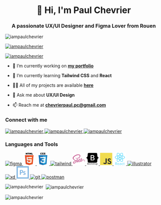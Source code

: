 <h1 align="center">👋 Hi, I'm Paul Chevrier</h1>
<h3 align="center">A passionate UX/UI Designer and Figma Lover from Rouen</h3>

<p align="left">
  <img src="https://komarev.com/ghpvc/?username=iampaulchevrier&label=Profile%20views&color=0e75b6&style=flat" alt="iampaulchevrier" />
</p>

<p align="left">
  <a href="https://github.com/ryo-ma/github-profile-trophy">
    <img src="https://github-profile-trophy.vercel.app/?username=iampaulchevrier" alt="iampaulchevrier" />
  </a>
</p>

<p align="left">
  <a href="https://twitter.com/iampaulchevrier" target="blank">
    <img src="https://img.shields.io/twitter/follow/iampaulchevrier?logo=twitter&style=for-the-badge" alt="iampaulchevrier" />
  </a>
</p>

- 🔭 I’m currently working on **[my portfolio](https://github.com/iampaulchevrier/portfolio)**

- 🌱 I’m currently learning **Tailwind CSS** and **React**

- 👨‍💻 All of my projects are available **[here](https://github.com/iampaulchevrier?tab=repositories)**

- 💬 Ask me about **UX/UI Design**

- 📫 Reach me at **chevrierpaul.pc@gmail.com**

<h3 align="left">Connect with me</h3>
<p align="left">
  <a href="https://dev.to/iampaulchevrier" target="blank">
    <img align="center" src="https://raw.githubusercontent.com/rahuldkjain/github-profile-readme-generator/master/src/images/icons/Social/devto.svg" alt="iampaulchevrier" height="30" width="40" />
  </a>
  <a href="https://twitter.com/iampaulchevrier" target="blank">
    <img align="center" src="https://raw.githubusercontent.com/rahuldkjain/github-profile-readme-generator/master/src/images/icons/Social/twitter.svg" alt="iampaulchevrier" height="30" width="40" />
  </a>
  <a href="https://linkedin.com/in/iampaulchevrier" target="blank">
    <img align="center" src="https://raw.githubusercontent.com/rahuldkjain/github-profile-readme-generator/master/src/images/icons/Social/linked-in-alt.svg" alt="iampaulchevrier" height="30" width="40" />
  </a>
</p>

<h3 align="left">Languages and Tools</h3>
<p align="left">
  <a href="https://www.figma.com/" target="_blank" rel="noreferrer">
    <img src="https://www.vectorlogo.zone/logos/figma/figma-icon.svg" alt="figma" width="40" height="40"/>
  </a>
  <a href="https://www.w3.org/html/" target="_blank" rel="noreferrer">
    <img src="https://raw.githubusercontent.com/devicons/devicon/master/icons/html5/html5-original-wordmark.svg" alt="html5" width="40" height="40"/>
  </a>
  <a href="https://www.w3schools.com/css/" target="_blank" rel="noreferrer">
    <img src="https://raw.githubusercontent.com/devicons/devicon/master/icons/css3/css3-original-wordmark.svg" alt="css3" width="40" height="40"/>
  </a>
  <a href="https://tailwindcss.com/" target="_blank" rel="noreferrer">
    <img src="https://www.vectorlogo.zone/logos/tailwindcss/tailwindcss-icon.svg" alt="tailwind" width="40" height="40"/>
  </a>
  <a href="https://sass-lang.com" target="_blank" rel="noreferrer">
    <img src="https://raw.githubusercontent.com/devicons/devicon/master/icons/sass/sass-original.svg" alt="sass" width="40" height="40"/>
  </a>
  <a href="https://getbootstrap.com" target="_blank" rel="noreferrer">
    <img src="https://raw.githubusercontent.com/devicons/devicon/master/icons/bootstrap/bootstrap-plain-wordmark.svg" alt="bootstrap" width="40" height="40"/>
  </a>
  <a href="https://developer.mozilla.org/en-US/docs/Web/JavaScript" target="_blank" rel="noreferrer">
    <img src="https://raw.githubusercontent.com/devicons/devicon/master/icons/javascript/javascript-original.svg" alt="javascript" width="40" height="40"/>
  </a>
  <a href="https://reactjs.org/" target="_blank" rel="noreferrer"> <img src="https://raw.githubusercontent.com/devicons/devicon/master/icons/react/react-original-wordmark.svg" alt="react" width="40" height="40"/>
  </a>
  <a href="https://www.adobe.com/in/products/illustrator.html" target="_blank" rel="noreferrer">
    <img src="https://www.vectorlogo.zone/logos/adobe_illustrator/adobe_illustrator-icon.svg" alt="illustrator" width="40" height="40"/>
  </a>
  <a href="https://www.adobe.com/products/xd.html" target="_blank" rel="noreferrer">
    <img src="https://cdn.worldvectorlogo.com/logos/adobe-xd.svg" alt="xd" width="40" height="40"/>
  </a>
  <a href="https://www.photoshop.com/en" target="_blank" rel="noreferrer">
    <img src="https://raw.githubusercontent.com/devicons/devicon/master/icons/photoshop/photoshop-line.svg" alt="photoshop" width="40" height="40"/>
  </a>
  <a href="https://git-scm.com/" target="_blank" rel="noreferrer">
    <img src="https://www.vectorlogo.zone/logos/git-scm/git-scm-icon.svg" alt="git" width="40" height="40"/>
  </a>
  <a href="https://postman.com" target="_blank" rel="noreferrer">
    <img src="https://www.vectorlogo.zone/logos/getpostman/getpostman-icon.svg" alt="postman" width="40" height="40"/>
  </a>
</p>

<p>
  <img align="left" src="https://github-readme-stats.vercel.app/api/top-langs?username=iampaulchevrier&show_icons=true&locale=en&layout=compact" alt="iampaulchevrier" />
</p>

<p>&nbsp;
  <img align="center" src="https://github-readme-stats.vercel.app/api?username=iampaulchevrier&show_icons=true&locale=en" alt="iampaulchevrier" />
</p>

<p>
  <img align="center" src="https://github-readme-streak-stats.herokuapp.com/?user=iampaulchevrier&" alt="iampaulchevrier" />
</p>
